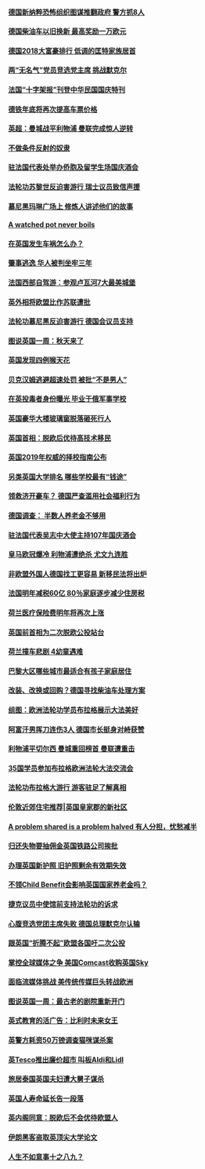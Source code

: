 #### [德国新纳粹恐怖组织图谋推翻政府 警方抓8人](../pages/nsc974/n10774321.md?t=10102132) 

#### [德国柴油车以旧换新 最高奖励一万欧元](../pages/nsc974/n10774269.md?t=10102132) 

#### [德国2018大富豪排行 低调的匡特家族居首](../pages/nsc974/n10774023.md?t=10102132) 

#### [两“无名气”党员竞选党主席 挑战默克尔](../pages/nsc974/n10774533.md?t=10102132) 

#### [法国“十字架报”刊登中华民国国庆特刊](../pages/nsc974/n10774543.md?t=10102132) 

#### [德铁年底将再次提高车票价格](../pages/nsc974/n10774155.md?t=10102132) 

#### [英超：曼城战平利物浦 曼联完成惊人逆转](../pages/nsc974/n10773638.md?t=10102132) 

#### [不做条件反射的奴隶](../pages/nsc974/n10771821.md?t=10102132) 

#### [驻法国代表处举办侨胞及留学生场国庆酒会](../pages/nsc974/n10769921.md?t=10102132) 

#### [法轮功苏黎世反迫害游行 瑞士议员致信声援](../pages/nsc974/n10767250.md?t=10102132) 

#### [慕尼黑玛琳广场上 修炼人讲述他们的故事](../pages/nsc974/n10762990.md?t=10102132) 

#### [A watched pot never boils](../pages/nsc974/n10763822.md?t=10102132) 

#### [在英国发生车祸怎么办？](../pages/nsc974/n10763811.md?t=10102132) 

#### [肇事逃逸 华人被判坐牢三年](../pages/nsc974/n10763799.md?t=10102132) 

#### [法国西部自驾游：参观卢瓦河7大最美城堡](../pages/nsc974/n10760218.md?t=10102132) 

#### [英外相将欧盟比作苏联遭批](../pages/nsc974/n10761274.md?t=10102132) 

#### [法轮功慕尼黑反迫害游行 德国会议员支持](../pages/nsc974/n10760664.md?t=10102132) 

#### [图说英国一周：秋天来了](../pages/nsc974/n10761380.md?t=10102132) 

#### [英国发现四例猴天花](../pages/nsc974/n10761362.md?t=10102132) 

#### [贝克汉姆逃避超速处罚 被批“不是男人”](../pages/nsc974/n10761349.md?t=10102132) 

#### [在英投毒者身份曝光 毕业于俄军事学校](../pages/nsc974/n10761338.md?t=10102132) 

#### [英国豪华大楼玻璃窗脱落砸死行人](../pages/nsc974/n10761334.md?t=10102132) 

#### [英国首相：脱欧后优待高技术移民](../pages/nsc974/n10761323.md?t=10102132) 

#### [英国2019年权威的择校指南公布](../pages/nsc974/n10761253.md?t=10102132) 

#### [另类英国大学排名 哪些学校最有“钱途”](../pages/nsc974/n10760972.md?t=10102132) 

#### [领救济开豪车？ 德国严查滥用社会福利行为](../pages/nsc974/n10760730.md?t=10102132) 

#### [德国调查：  半数人养老金不够用](../pages/nsc974/n10760552.md?t=10102132) 

#### [驻法国代表吴志中大使主持107年国庆酒会](../pages/nsc974/n10760458.md?t=10102132) 

#### [皇马欧冠爆冷 利物浦遭绝杀 尤文九连胜](../pages/nsc974/n10759476.md?t=10102132) 

#### [非欧盟外国人德国找工更容易 新移民法将出炉](../pages/nsc974/n10758904.md?t=10102132) 

#### [法国明年减税60亿 80％家庭逐步减少住房税](../pages/nsc974/n10758112.md?t=10102132) 

#### [荷兰医疗保险费明年将再次上涨](../pages/nsc974/n10758614.md?t=10102132) 

#### [英国前首相为二次脱欧公投站台](../pages/nsc974/n10756382.md?t=10102132) 

#### [荷兰撞车悲剧 4幼童遇难](../pages/nsc974/n10758529.md?t=10102132) 

#### [巴黎大区哪些城市最适合有孩子家庭居住](../pages/nsc974/n10758451.md?t=10102132) 

#### [改装、改换或回购？德国寻找柴油车处理方案](../pages/nsc974/n10755781.md?t=10102132) 

#### [组图：欧洲法轮功学员布拉格展示大法美好](../pages/nsc974/n10756084.md?t=10102132) 

#### [阿富汗男挥刀连伤3人 德国市长挺身对峙获赞](../pages/nsc974/n10755624.md?t=10102132) 

#### [利物浦平切尔西 曼城重回榜首 曼联遭重击](../pages/nsc974/n10752442.md?t=10102132) 

#### [35国学员参加布拉格欧洲法轮大法交流会](../pages/nsc974/n10751371.md?t=10102132) 

#### [法轮功布拉格大游行 游客驻足了解真相](../pages/nsc974/n10749360.md?t=10102132) 

#### [伦敦近郊住宅推荐|英国皇家郡的新社区](../pages/nsc974/n10748402.md?t=10102132) 

#### [A problem shared is a problem halved 有人分担，忧愁减半](../pages/nsc974/n10748007.md?t=10102132) 

#### [归还失物要抽佣金英国铁路公司挨批](../pages/nsc974/n10747998.md?t=10102132) 

#### [办理英国新护照 旧护照剩余有效期失效](../pages/nsc974/n10747991.md?t=10102132) 

#### [不领Child Benefit会影响英国国家养老金吗？](../pages/nsc974/n10747977.md?t=10102132) 

#### [捷克议员中使馆前支持法轮功的诉求](../pages/nsc974/n10747691.md?t=10102132) 

#### [心腹竞选党团主席失败 德国总理默克尔认输](../pages/nsc974/n10746576.md?t=10102132) 

#### [跟英国“折腾不起”欧盟各国吁二次公投](../pages/nsc974/n10746245.md?t=10102132) 

#### [掌控全球媒体之争 美国Comcast收购英国Sky](../pages/nsc974/n10746184.md?t=10102132) 

#### [面临流媒体挑战 美传统传媒巨头转战欧洲](../pages/nsc974/n10746233.md?t=10102132) 

#### [图说英国一周：最古老的剧院重新开门](../pages/nsc974/n10746284.md?t=10102132) 

#### [英式教育的活广告：比利时未来女王](../pages/nsc974/n10746280.md?t=10102132) 

#### [英警方耗资50万镑调查猫咪谋杀案](../pages/nsc974/n10746272.md?t=10102132) 

#### [英Tesco推出廉价超市 叫板Aldi和Lidl](../pages/nsc974/n10746265.md?t=10102132) 

#### [旅居泰国英国夫妇遭大舅子谋杀](../pages/nsc974/n10746263.md?t=10102132) 

#### [英国人寿命延长告一段落](../pages/nsc974/n10746259.md?t=10102132) 

#### [英内阁同意：脱欧后不会优待欧盟人](../pages/nsc974/n10746255.md?t=10102132) 

#### [伊朗黑客盗取英顶尖大学论文](../pages/nsc974/n10746250.md?t=10102132) 

#### [人生不如意事十之八九？](../pages/nsc974/n10745399.md?t=10102132) 

